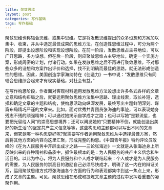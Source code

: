 ```yaml
---
title: 聚敛思维
layout: post
categories: 写作基础
tags: 写作基础
---
```


聚敛思维也称辐合思维，或集中思维。它是将发散思维提出的众多设想和方案加以集中、收束，并从中选定最佳成果的思维方法。在创造性思维过程中，可分为两个阶段，即提出设想阶段和实现设想阶段。在前一阶段，发散思维占主导地位，可以广开思路，多方设想。但在后一阶段，则应聚敛思维占主导地位，确定一个实施方案，形成周密的计划，付诸行动。如果在发散思维之后不再进行聚敛思维，不对那些众多的设想和方案作出评价和选择，找不到明确而最佳的思路，就无法形成创造性的思维。因此，美国创造学家海纳特在《创造力》一书中说：“发散思维只有同辐合思维综合起来才有现实基础，对社会有益。”

在写作构思阶段，作者面对客观材料运用发散思维方法设想出许多各式各样的文章立意和结构布局之后，就要运用聚敛思维方法集中思路、理出线索，取长补短，选择和确定文章的主题和结构，使构思活动向纵深发展，最终写出主题鲜明深刻、谋篇布局精巧严谨的文章来。比如，面对优秀共青团员张海迪的事迹，可以表现她身残志不残的顽强精神；可以通过她揭示自学成才之路；也可以写她“是颗流星，也要把光留给人间”的崇高思想境界；还可以阐发她的“只要精神不倒，就能创造出美好的新生活”的坚定共产主义信念等等，这些构思和主题都可以写出不同的文章来，但究竟哪一种构思更好呢?就需要写作者运用聚敛思维从中选择最佳方案，然后将其他方面的内容向这里汇聚，形成完整的构思。《中国青年报》特约评论员敢峰的《在为人民服务中开辟出成才之路——三论张海迪》一文就是从张海迪身上所反映出来的各种精神和品质中，抓住最根本的是：为人民服务的共产主义信念和生活目的。以此为中心，将为人民服务和个人成才联结起来：个人成才是为人民服务的需要，为人民服务的崇高目的激励自己必须尽快成才。明确了这一内在的辩证关系，运用聚敛思维方式将张海迪各个方面的行为和表现都集中到这一焦点上来，形成了文章的主题。可见，聚敛思维在形成和提炼文章主题的过程中发挥着重要的凝聚作用。 